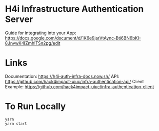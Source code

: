 # H4i Infrastructure Authentication Server

Guide for integrating into your App: https://docs.google.com/document/d/1K6e9jarVtAync-Bti6BN6bKI-8JnvwK4IZmhlTSn2pg/edit

# Links

Documentation: https://h4i-auth-infra-docs.now.sh/
API: https://github.com/hack4impact-uiuc/infra-authentication-api/
Client Example: https://github.com/hack4impact-uiuc/infra-authentication-client

# To Run Locally

```
yarn
yarn start
```

